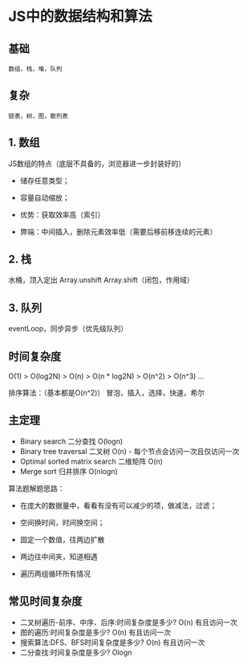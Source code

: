 # JS中的数据结构和算法

## 基础
    数组，栈，堆，队列
## 复杂
    链表，树，图，散列表

## 1. 数组
JS数组的特点（底层不具备的，浏览器进一步封装好的）
- 储存任意类型；
- 容量自动缩放；

- 优势：获取效率高（索引）
- 弊端：中间插入，删除元素效率低（需要后移前移连续的元素）

## 2. 栈
水桶，顶入定出 Array.unshift Array.shift（闭包，作用域）

## 3. 队列
eventLoop，同步异步（优先级队列）




## 时间复杂度
O(1) > O(log2N) > O(n) > O(n * log2N) > O(n^2) > O(n^3) ...

排序算法：（基本都是O(n^2)）
冒泡，插入，选择，快速，希尔

## 主定理
- Binary search 二分查找 O(logn)
- Binary tree traversal 二叉树 O(n) - 每个节点会访问一次且仅访问一次
- Optimal sorted matrix search 二维矩阵 O(n)
- Merge sort 归并排序 O(nlogn)


算法题解题思路：
- 在庞大的数据量中，看看有没有可以减少的项，做减法，过滤；
- 空间换时间，时间换空间；

- 固定一个数值，往两边扩散
- 两边往中间夹，知道相遇
- 遍历两组循环所有情况

## 常见时间复杂度
- 二叉树遍历-前序、中序、后序:时间复杂度是多少? O(n) 有且访问一次
- 图的遍历:时间复杂度是多少? O(n) 有且访问一次
- 搜索算法:DFS、BFS时间复杂度是多少? O(n) 有且访问一次
- 二分查找:时间复杂度是多少? Ologn 